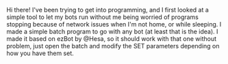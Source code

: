Hi there! I've been trying to get into programming, and I first looked at a simple tool to let my bots run without me being worried of programs stopping because of network issues when I'm not home, or while sleeping. I made a simple batch program to go with any bot (at least that is the idea). I made it based on ezBot by @Hesa, so it should work with that one without problem, just open the batch and modify the SET parameters depending on how you have them set.
